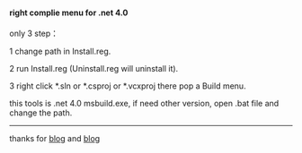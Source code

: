 

#### right complie menu for .net 4.0


only 3 step：

1 change path in Install.reg.

2 run Install.reg (Uninstall.reg will uninstall it).

3 right click *.sln or *.csproj or *.vcxproj there pop a Build menu.


this tools is .net 4.0 msbuild.exe, if need other version, open .bat file and change the path.

--------
thanks for [blog](http://www.cnblogs.com/ShadowK/archive/2011/09/08/2171538.html) and [blog](http://blog.csdn.net/easyvcr/article/details/6947518)